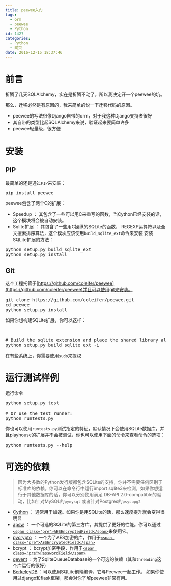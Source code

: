 ```yaml
---
title: peewee入门
tags:
  - orm
  - peewee
  - Python
id: 1427
categories:
  - Python
  - 网页
date: 2016-12-15 18:37:46
---
```


# 前言

折腾了几天SQLAlchemy，实在是折腾不动了，所以我决定开一个peewee的坑。

那么，迁移必然是有原因的，我来简单的说一下迁移代码的原因。

*   peewee的写法很像Django自带的orm，对于我这种Django支持者很好
*   其自带的类型比起SQLAlchemy来说，验证起来要简单许多
*   peewee轻量级，很方便

# 安装

## PIP

最简单的还是通过`PIP`来安装：
<pre class="lang:default decode:true ">pip install peewee</pre>
peewee包含了两个C的扩展：

*   Speedup ： 其包含了一些可以用C来重写的函数，当Cython已经安装的话，这个模块将会被自动安装。
*   Sqlite扩展 ： 其包含了一些用C操纵的SQLite的函数， REGEXP运算符以及全文搜索排序算法，这个模块应该使用`build_sqlite_ext`命令来安装
安装SQLite扩展的方法：
<pre class="lang:default decode:true ">python setup.py build_sqlite_ext
python setup.py install</pre>

## Git

这个工程托管于[https://github.com/coleifer/peewee](https://github.com/coleifer/peewee)并且可以使用git来安装。
<pre class="lang:default decode:true ">git clone https://github.com/coleifer/peewee.git
cd peewee
python setup.py install</pre>
如果你想构建SQLite扩展，你可以这样：

&nbsp;
<pre class="lang:default decode:true "># Build the sqlite extension and place the shared library alongside the other modules.
python setup.py build_sqlite_ext -i</pre>
在有些系统上，你需要使用`sudo`来提权

# 运行测试样例

运行命令
<pre class="lang:default decode:true ">python setup.py test

# Or use the test runner:
python runtests.py</pre>
你也可以使用`runtests.py`测试指定的特征，默认情况下会使用SQLite数据库，并且playhouse的扩展并不会被测试，你也可以使用下面的命令来查看命令的选项：
<pre class="lang:default decode:true ">python runtests.py --help</pre>

# 可选的依赖

> 因为大多数的Python发行版都包含SQLite的支持，你并不需要任何区别于标准库的依赖。你可以在命令行中运行import sqlite3来检测，如果你想运行于其他数据库的话，你可以分别使用满足 DB-API 2.0-compatible的驱动，比如针对MySQL的`pymysql` 或者针对Postgres的`psycopg2`

*   [Cython](http://cython.org/) ： 通常用于加速。如果你是用SQLite的话，那么速度提升就会变得很明显
*   [apsw](https://github.com/rogerbinns/apsw) ： 一个可选的SQLite的第三方库，其提供了更好的性能。你可以通过[`<span class="pre">AESEncryptedField</span>`](http://docs.peewee-orm.com/en/latest/peewee/playhouse.html#AESEncryptedField "AESEncryptedField")来使用它。
*   [pycrypto](http://pythonhosted.org/pycrypto/) ： 一个为了AES加密的库，作用于[`<span class="pre">AESEncryptedField</span>`](http://docs.peewee-orm.com/en/latest/peewee/playhouse.html#AESEncryptedField "AESEncryptedField")
*   bcrypt ： bcrypt加密手段，作用于[`<span class="pre">PasswordField</span>`](http://docs.peewee-orm.com/en/latest/peewee/playhouse.html#PasswordField "PasswordField")
*   [gevent](http://www.gevent.org/) ：为了SqliteQueueDatabase的一个可选的依赖（其和`threading`这个库运行的很好）
*   [BerkeleyDB](http://www.oracle.com/technetwork/database/database-technologies/berkeleydb/downloads/index.html) ：可以使用SQLite前端编译，它与Peewee一起工作。
如果你使用过django和flask框架，那会对你了解peewee非常有用。